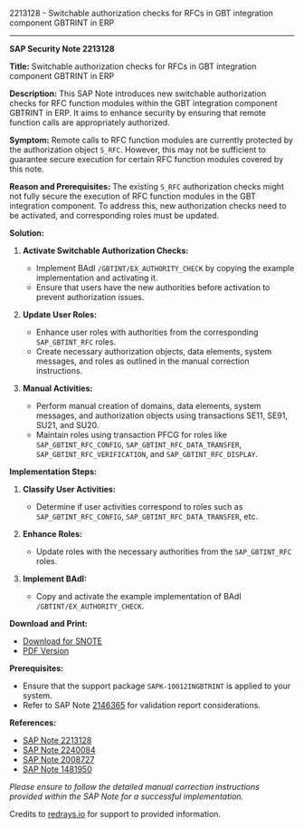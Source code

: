 2213128 - Switchable authorization checks for RFCs in GBT integration component GBTRINT in ERP

---

**SAP Security Note 2213128**

**Title:** Switchable authorization checks for RFCs in GBT integration component GBTRINT in ERP

**Description:**
This SAP Note introduces new switchable authorization checks for RFC function modules within the GBT integration component GBTRINT in ERP. It aims to enhance security by ensuring that remote function calls are appropriately authorized.

**Symptom:**
Remote calls to RFC function modules are currently protected by the authorization object `S_RFC`. However, this may not be sufficient to guarantee secure execution for certain RFC function modules covered by this note.

**Reason and Prerequisites:**
The existing `S_RFC` authorization checks might not fully secure the execution of RFC function modules in the GBT integration component. To address this, new authorization checks need to be activated, and corresponding roles must be updated.

**Solution:**
1. **Activate Switchable Authorization Checks:**
   - Implement BAdI `/GBTINT/EX_AUTHORITY_CHECK` by copying the example implementation and activating it.
   - Ensure that users have the new authorities before activation to prevent authorization issues.

2. **Update User Roles:**
   - Enhance user roles with authorities from the corresponding `SAP_GBTINT_RFC` roles.
   - Create necessary authorization objects, data elements, system messages, and roles as outlined in the manual correction instructions.

3. **Manual Activities:**
   - Perform manual creation of domains, data elements, system messages, and authorization objects using transactions SE11, SE91, SU21, and SU20.
   - Maintain roles using transaction PFCG for roles like `SAP_GBTINT_RFC_CONFIG`, `SAP_GBTINT_RFC_DATA_TRANSFER`, `SAP_GBTINT_RFC_VERIFICATION`, and `SAP_GBTINT_RFC_DISPLAY`.

**Implementation Steps:**
1. **Classify User Activities:**
   - Determine if user activities correspond to roles such as `SAP_GBTINT_RFC_CONFIG`, `SAP_GBTINT_RFC_DATA_TRANSFER`, etc.

2. **Enhance Roles:**
   - Update roles with the necessary authorities from the `SAP_GBTINT_RFC` roles.

3. **Implement BAdI:**
   - Copy and activate the example implementation of BAdI `/GBTINT/EX_AUTHORITY_CHECK`.

**Download and Print:**
- [Download for SNOTE](https://notesdownloads.sap.com/note/0040000013092202017)
- [PDF Version](https://userapps.support.sap.com/sap/support/sfm/notes/print/0002213128?language=en-US&token=4B8521F203B5D131868240223C02B0E9)

**Prerequisites:**
- Ensure that the support package `SAPK-10012INGBTRINT` is applied to your system.
- Refer to SAP Note [2146365](https://me.sap.com/notes/2146365) for validation report considerations.

**References:**
- [SAP Note 2213128](https://me.sap.com/notes/2213128)
- [SAP Note 2240084](https://me.sap.com/notes/2240084)
- [SAP Note 2008727](https://me.sap.com/notes/2008727)
- [SAP Note 1481950](https://me.sap.com/notes/1481950)

*Please ensure to follow the detailed manual correction instructions provided within the SAP Note for a successful implementation.*

Credits to [redrays.io](https://redrays.io) for support to provided information.